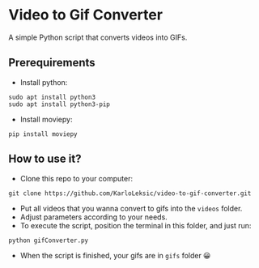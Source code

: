 # Video to Gif Converter
A simple Python script that converts videos into GIFs.

## Prerequirements

* Install python:
```
sudo apt install python3
sudo apt install python3-pip
```

* Install moviepy:
```
pip install moviepy
```

## How to use it?

* Clone this repo to your computer: 
```
git clone https://github.com/KarloLeksic/video-to-gif-converter.git
```
* Put all videos that you wanna convert to gifs into the `videos` folder.
* Adjust parameters according to your needs.
* To execute the script, position the terminal in this folder, and just run: 
```
python gifConverter.py
``` 
* When the script is finished, your gifs are in `gifs` folder 😀
